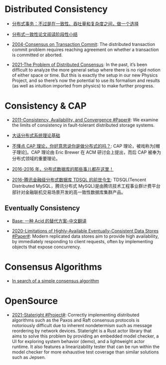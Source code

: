 # Distributed Consistency

- [分布式事务：不过是在一致性、吞吐量和复杂度之间，做一个选择](www.primeton.com/read.php?id=2258&his=1)

- [分布式一致性论文阅读阶段性小结](http://blog.fnil.net/blog/ac1fa10ff9b2404ed0b91bdfaf76a87d/)

- [2004-Consensus on Transaction Commit](https://lamport.azurewebsites.net/video/consensus-on-transaction-commit.pdf): The distributed transaction commit problem requires reaching agreement on whether a transaction is committed or aborted.

- [2021-The Problem of Distributed Consensus](https://writings.stephenwolfram.com/2021/05/the-problem-of-distributed-consensus/): In the past, it’s been difficult to analyze the more general setup where there is no rigid notion of either space or time. But this is exactly the setup in our new Physics Project, and so there’s now the potential to use its formalism and results (as well as intuition imported from physics) to make further progress.

# Consistency & CAP

- [2011-Consistency, Availability, and Convergence #Paper#](https://apps.cs.utexas.edu/tech_reports/reports/tr/TR-2036.pdf): We examine the limits of consistency in fault-tolerant distributed storage systems.

- [大话分布式系统理论基础](http://mp.weixin.qq.com/s/p4PEZPjxJyYXKpkCCdShbw)

- [不懂点 CAP 理论，你好意思说你是做分布式的吗？](https://parg.co/ULa): CAP 理论，被戏称为[帽子理论]。CAP 理论由 Eric Brewer 在 ACM 研讨会上提出，而后 CAP 被奉为分布式领域的重要理论。

- [2016-2016 年，分布式数据库的那些事儿都在这里！](https://parg.co/b1g)

- [2016-腾讯金融级分布式数据库 TDSQL 的前世今生](http://blog.csdn.net/test_soy/article/details/53259136): TDSQL(Tencent Distributed MySQL，腾讯分布式 MySQL)是由腾讯技术工程事业群计费平台部针对金融联机交易场景开发的高一致性数据库集群产品。

## Eventually Consistency

- [Base: 一种 Acid 的替代方案-中文翻译](http://article.yeeyan.org/view/167444/125572)

- [2020-Limitations of Highly-Available Eventually-Consistent Data Stores #Paper#](https://www.cs.tau.ac.il/~mad/publications/podc2015-replds.pdf): Modern replicated data stores aim to provide high availability, by immediately responding to client requests, often by implementing objects that expose concurrency.

# Consensus Algorithms

- [In search of a simple consensus algorithm](http://rystsov.info/2017/02/15/simple-consensus.html)

# OpenSource

- [2021-Stateright #Project#](https://github.com/stateright/stateright): Correctly implementing distributed algorithms such as the Paxos and Raft consensus protocols is notoriously difficult due to inherent nondetermism such as message reordering by network devices. Stateright is a Rust actor library that aims to solve this problem by providing an embedded model checker, a UI for exploring system behavior (demo), and a lightweight actor runtime. It also features a linearizability tester that can be run within the model checker for more exhaustive test coverage than similar solutions such as Jepsen.
